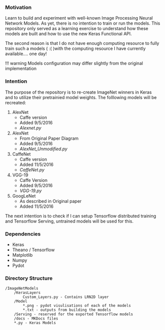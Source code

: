 ### Motivation

Learn to build and experiment with well-known Image Processing Neural Network Models. As yet, there is no intention to train or run the models. This repository only served as a learning exercise to understand how these models are built and how to use the new Keras Functional API.

The second reason is that I do not have enough computing resource to fully train such a models ( :( )with the computing resource I have currently available.... one day!

!!! warning
    Models configuration may differ slightly from the original implementation

### Intention

The purpose of the repository is to re-create ImageNet winners in Keras and to utilize their pretrainied model weights. The folllowing models will be recreated:

1.  AlexNet
    *   Caffe version
    *   Added 9/5/2016
    *   *Alexnet.py*
2.  AlexNet
    *   From Original Paper Diagram
    *   Added 9/5/2016
    *   *AlexNet_Unmodified.py*
3.  CaffeNet
    *   Caffe version
    *   Added 11/5/2016
    *   *CaffeNet.py*
4.  VGG-19
    *   Caffe Version
    *   Added 9/5/2016
    *   *VGG-19.py*
5.  GoogLeNet
    *   As described in Original paper
    *   Added 11/5/2016

The next intention is to check if I can setup Tensorflow distributed training and Tensorflow Serving, untrained models will be used for this.

### Dependencies

*   Keras
*   Theano / Tensorflow
*   Matplotlib
*   Numpy
*   Pydot

### Directory Structure

    /ImageNetModels
        /KerasLayers
            Custom_Layers.py - Contains LRN2D layer
        /Model
            *.png - pydot visulisations of each of the models
            *.txt - outputs from building the models
        /Serving - reserved for the exported Tensorflow models
        /docs - MKDocs files
        *.py - Keras Models
